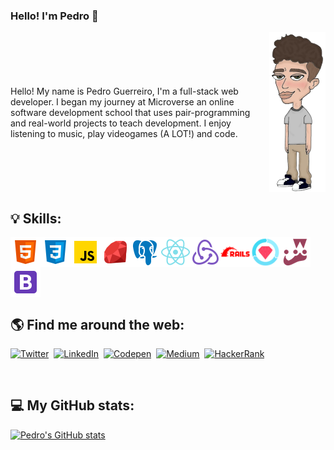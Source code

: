 ### Hello! I'm Pedro 👋
<div style="display: flex; align-items: center; gap: 1rem;">
  <p>Hello! My name is Pedro Guerreiro, I'm a full-stack web developer. I began my journey at Microverse an online software development school that uses pair-programming and real-world projects to teach development.
  I enjoy listening to music, play videogames (A LOT!) and code.</p>
  <img style="height: 256px;" src="./images/avatar.png" alt="Pedro avatar">
</div>

## :bulb: Skills:
<div style="display: flex; flex-wrap: wrap;">
<img style="width: 48px; height: 48px;" src="./images/icons/html.png" alt="HTML icon">
<img style="width: 48px; height: 48px;" src="./images/icons/css.png" alt="CSS icon">
<img style="width: 48px; height: 48px;" src="./images/icons/javascript.png" alt="JavaScript icon">
<img style="width: 48px; height: 48px;" src="./images/icons/ruby.png" alt="Ruby icon">
<img style="width: 48px; height: 48px;" src="./images/icons/postgresql.png" alt="PostgreSQL icon">
<img style="width: 48px; height: 48px;" src="./images/icons/react.png" alt="React icon">
<img style="width: 48px; height: 48px;" src="./images/icons/redux.png" alt="Redux icon">
<img style="width: 48px; height: 48px;" src="./images/icons/rails.png" alt="Rails icon">
<img style="width: 48px; height: 48px;" src="./images/icons/rspec.png" alt="Rspec icon">
<img style="width: 48px; height: 48px;" src="./images/icons/jest.png" alt="Jest icon">
<img style="width: 48px; height: 48px;" src="./images/icons/bootstrap.png" alt="Bootstrap icon">
</div>

## 🌎 Find me around the web:

<p>
<a href="https://twitter.com/guerreiropedr0"><img src="https://img.shields.io/badge/Twitter-1DA1F2?style=for-the-badge&logo=twitter&logoColor=white" alt="Twitter" /></a>&nbsp;
<a href="https://www.linkedin.com/in/guerreiropedr0/"><img src="https://img.shields.io/badge/LinkedIn-0077B5?style=for-the-badge&logo=linkedin&logoColor=white" alt="LinkedIn" /></a>&nbsp;
<a href="https://codepen.io/guerreiropedr0"><img src="https://img.shields.io/badge/Codepen-000000?style=for-the-badge&logo=codepen&logoColor=white" alt="Codepen" /></a>&nbsp;
<a href="https://medium.com/@guerreiropedr0"><img src="https://img.shields.io/badge/Medium-12100E?style=for-the-badge&logo=medium&logoColor=white" alt="Medium" /></a>&nbsp;
<a href="https://www.hackerrank.com/guerreiropedr0?hr_r=1"><img src="https://img.shields.io/badge/-Hackerrank-2EC866?style=for-the-badge&logo=HackerRank&logoColor=white" alt="HackerRank" /></a>&nbsp;
</p>
<br />

## 💻 My GitHub stats:

[![Pedro's GitHub stats](https://github-readme-stats.vercel.app/api?username=guerreiropedr0&count_private=true&show_icons=true&theme=gruvbox_light)](https://github.com/guerreiropedr0/github-readme-stats)
